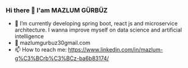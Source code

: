### Hi there 👋 I'am MAZLUM GÜRBÜZ

<!--
**Mazlum23/Mazlum23** is a ✨ _special_ ✨ repository because its `README.md` (this file) appears on your GitHub profile.

Here are some ideas to get you started:
      


- 🌱 I’m currently developing spring boot, react js and microservice architecture. I wanna improve myself on data science and artificial intelligence
- 💬 mazlumgurbuz30gmail.com
- 📫 How to reach me: https://www.linkedin.com/in/mazlum-g%C3%BCrb%C3%BCz-ba6b83174/

- [![Anurag's GitHub stats](https://github-readme-stats.vercel.app/api?username=mazlumgurbuz)](https://github.com/mazlumgurbuz/github-readme-stats)
-->
- 🌱 I’m currently developing spring boot, react js and microservice architecture. I wanna improve myself on data science and artificial intelligence
- 💬 mazlumgurbuz30gmail.com
- 📫 How to reach me: https://www.linkedin.com/in/mazlum-g%C3%BCrb%C3%BCz-ba6b83174/
